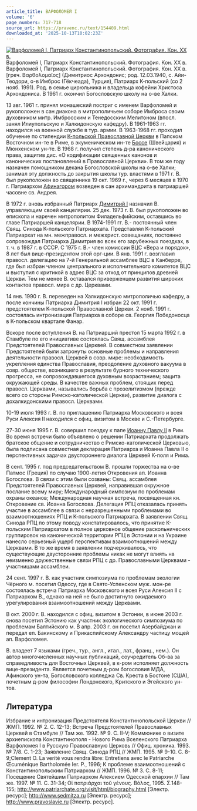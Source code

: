 ```yaml
---
article_title: ВАРФОЛОМЕЙ I
volume: '6'
page_numbers: 717-718
source_url: https://pravenc.ru/text/154409.html
downloaded_at: '2025-10-13T10:02:23Z'
---
```


[![Варфоломей I, Патриарх Константинопольский. Фотография. Кон. ХХ в.](https://pravenc.ru/data/573/461/1234/i200.jpg "Кликните для увеличения картинки")](https://pravenc.ru/data/573/461/1234/i400.jpg)Варфоломей I, Патриарх Константинопольский. Фотография. Кон. ХХ в.  
Варфоломей I, Патриарх Константинопольский. Фотография. Кон. ХХ в.[греч. Βαρθολομαῖος] (Димитриос Архондонис; род. 12.03.1940, с. Айи-Теодори, о-в Имброс (Гёкчеада), Турция), Патриарх К-польский (со 2 нояб. 1991). Род. в семье цирюльника и владельца кофейни Христоса Архондониса. В 1961 г. окончил Богословскую школу на о-ве Халки.

13 авг. 1961 г. принял монашеский постриг с именем Варфоломей и рукоположен в сан диакона в митрополичьем соборе Имброса своим духовником митр. Имбросским и Тенедосским Мелитоном (впосл. занял Илиупольскую и Халкидонскую кафедру). В 1961-1963 гг. находился на военной службе в тур. армии. В 1963-1968 гг. проходил обучение по стипендии [К-польcкой Православной Церкви](<https://pravenc.ru/text/К-польcкой Православной Церкви.html>) в Папском Восточном ин-те в Риме, в экуменическом ин-те [Боссе](https://pravenc.ru/text/Боссе.html) (Швейцария) и Мюнхенском ун-те. В 1968 г. получил степень д-ра канонического права, защитив дис. «О кодификации священных канонов и канонических постановлений в Православной Церкви». В том же году назначен помощником декана Богословской школы на о-ве Халки; занимал эту должность до закрытия школы тур. властями в 1971 г. В. был рукоположен во священника 19 окт. 1969 г., через 6 месяцев в 1970 г. Патриархом [Афинагором](https://pravenc.ru/text/Афинагором.html) возведен в сан архимандрита в патриаршей часовне св. Андрея.

В 1972 г. вновь избранный Патриарх [Димитрий I](<https://pravenc.ru/text/Димитрий I.html>) назначил В. управляющим своей канцелярии. 25 дек. 1973 г. В. был рукоположен во епископа и наречен митрополитом Филадельфийским, оставшись во главе Патриаршей канцелярии. В 1974-1991 гг. В.- постоянный член Свящ. Синода К-польского Патриархата. Представлял К-польский Патриархат на мн. межправосл. и межхрист. совещаниях, постоянно сопровождал Патриарха Димитрия во всех его зарубежных поездках, в т. ч. в 1987 г. в СССР. С 1975 г. В.- член комиссии ВЦС «Вера и порядок», 8 лет был вице-президентом этой орг-ции. В янв. 1991 г. возглавил правосл. делегацию на 7-й Генеральной ассамблее ВЦС в Канберре, где был избран членом центрального и исполнительного комитетов ВЦС и выступил с критикой в адрес ВЦС за отход от принципов древней Церкви. Тем не менее В. оставался приверженцем развития широких контактов правосл. мира с др. Церквами.

14 янв. 1990 г. В. переведен на Халкидонскую митрополичью кафедру, а после кончины Патриарха Димитрия I избран 22 окт. 1991 г. предстоятелем К-польской Православной Церкви. 2 нояб. 1991 г. состоялась интронизация Патриарха в соборе св. Георгия Победоносца в К-польском квартале Фанар.

Вскоре после вступления В. на Патриарший престол 15 марта 1992 г. в Стамбуле по его инициативе состоялась Свящ. ассамблея Предстоятелей Православных Церквей. В совместном заявлении Предстоятелей были затронуты основные проблемы и направления деятельности правосл. Церквей в совр. мире: необходимость укрепления единства Православия, преодоление духовного вакуума в совр. обществе, возникшего в результате бурного технического прогресса, не сопровождавшегося духовным возрастанием; защита окружающей среды. В качестве важных проблем, стоящих перед правосл. Церквами, назывались борьба с прозелитизмом (прежде всего со стороны Римско-католической Церкви), развитие диалога с дохалкидонскими правосл. Церквами.

10-19 июля 1993 г. В. по приглашению Патриарха Московского и всея Руси Алексия II находился с офиц. визитом в Москве и С.-Петербурге.

27-30 июня 1995 г. В. совершил поездку к папе [Иоанну Павлу II](<https://pravenc.ru/text/Иоанну Павлу II.html>) в Рим. Во время встречи было объявлено о решении Патриархата продолжать братское общение и сотрудничество с Римско-католической Церковью, была подписана совместная декларация Патриарха и Иоанна Павла II о перспективных задачах двустороннего диалога Церквей К-поля и Рима.

В сент. 1995 г. под председательством В. прошли торжества на о-ве Патмос (Греция) по случаю 1900-летия Откровения ап. Иоанна Богослова. В связи с этим были созваны: Свящ. ассамблея Предстоятелей Православных Церквей, направившая окружное послание всему миру; Международный симпозиум по проблемам охраны океанов; Международная научная встреча, посвященная кн. Откровение св. Иоанна Богослова. Делегация РПЦ отказалась принять участие в ассамблее в связи с неразрешенными проблемами во взаимоотношениях РПЦ и К-польского Патриархата. В заявлении Свящ. Синода РПЦ по этому поводу констатировалось, что принятие К-польским Патриархатом в полное церковное общение раскольнических группировок на канонической территории РПЦ в Эстонии и на Украине нанесло серьезный ущерб перспективам взаимоотношений между Церквами. В то же время в заявлении подчеркивалось, что существующие двусторонние проблемы никак не могут влиять на неизменно дружественные связи РПЦ с др. Православными Церквами - участницами ассамблеи.

24 сент. 1997 г. В. как участник симпозиума по проблемам экологии Чёрного м. посетил Одессу, где в Свято-Успенском муж. мон-ре состоялась встреча Патриарха Московского и всея Руси Алексия II c Патриархом В., однако на ней не было достигнуто ожидаемого урегулирования взаимоотношений между Церквами.

В окт. 2000 г. В. находился с офиц. визитом в Эстонии, в июне 2003 г. снова посетил Эстонию как участник экологического симпозиума по проблемам Балтийского м. В апр. 2003 г. он посетил Азербайджан и передал еп. Бакинскому и Прикаспийскому Александру частицу мощей ап. Варфоломея.

В. владеет 7 языками (греч., тур., англ., итал., лат., франц., нем.). Он автор многочисленных научных публикаций, соучредитель Об-ва за справедливость для Восточных Церквей, в к-ром исполняет должность вице-президента. Является почетным д-ром богословия МДА, Афинского ун-та, Богословского колледжа Св. Креста в Бостоне (США), почетным д-ром философии Лондонского, Критского и Эгейского ун-тов.

## Литература

Избрание и интронизация Предстоятеля Константинопольской Церкви // ЖМП. 1992. № 2. С. 12-13; Встреча Предстоятелей Православных Церквей в Стамбуле // Там же. 1992. № 9. С. II-V; Коммюнике о визите архиепископа Константинополя - Нового Рима Вселенского Патриарха Варфоломея I в Русскую Православную Церковь // Офиц. хроника. 1993. № 7/8. С. 1-23; Заявление Свящ. Синода РПЦ // ЖМП. 1995. № 9-10. С. 8-9;Clement O. La verité vous rendra libre: Entretiens avec le Patriarche Œcuménique Bartholomée Ier. 
P., 1996; 
К проблеме взаимоотношений с Константинопольским Патриархом // ЖМП. 1996. № 3. С. 8-11; Посещение Святейшим Патриархом Алексием Одесской епархии // Там же. 
1997. № 11. С. 31-34; Οἱ πατριάρχαι τοῦ γένους. Βόλος, 1995. Σ.148-155; http://www.patriarchate.org/visit/html/biography.html [Электр. ресурс]; http://www.sedmitza.ru [Электр. ресурс]; http://www.pravoslavie.ru [Электр. ресурс].
